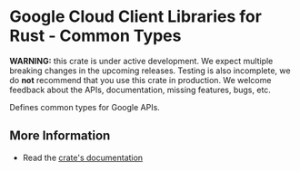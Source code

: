 # Google Cloud Client Libraries for Rust - Common Types

<!-- Code generated by sidekick. DO NOT EDIT. -->

**WARNING:** this crate is under active development. We expect multiple breaking
changes in the upcoming releases. Testing is also incomplete, we do **not**
recommend that you use this crate in production. We welcome feedback about the
APIs, documentation, missing features, bugs, etc.

Defines common types for Google APIs.

## More Information

* Read the [crate's documentation](https://docs.rs/google-cloud-type/latest/google-cloud-type)
